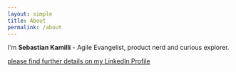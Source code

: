 ```yaml
---
layout: simple
title: About
permalink: /about
---
```

I'm **Sebastian Kamilli** - Agile Evangelist, product nerd and curious explorer. 

[please find further details on my LinkedIn Profile](https://www.linkedin.com/in/sebastiankamilli)